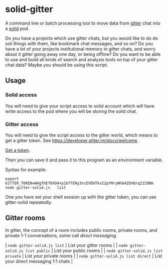 # solid-gitter
A command line or batch processing tool to move data from [gitter](https://gitter.im)
chat into a [solid](https://solid.inrupt.net/) pod.

Do you have a projects which use gitter chats, but you would like to do do soli things
with them, like bookmark chat messages, and so on?
Do you have a lot of your projects institutional memory in gitter chats, and worry about
it gitter going away one day, or being offline?  Do you want to be able to use and build all kinds of search and
analysis tools on top of your gitter chat data?  Maybe you should be using this script.


## Usage
### Solid access

You will need to give your script access to solid account which will have write access
to the pod where you will be storing the solid chat.

### Gitter access

You will need to give the script access to the gitter world, which means to get a gitter token.
See https://developer.gitter.im/docs/welcome   .

[Get a token](https://developer.gitter.im/apps).

Then you can save it and pass it to this program as an environment variable.

Syntax for example:
```
export GITTER_TOKEN=W4gfhEf6XO4+p1bfTEHy3ncEVDUTksI2pYMryWhO4ZbhQrq2229Bm
node gitter-solid.js   list

```
One you have set your shell session up with the gitter token,
you can use gitter-solid repeatedly.

## Gitter rooms

In gitter, the concept of a room includes public rooms, private rooms, and private 1-1 conversations, some call *direct messaging*.

 | `node gitter-solid.js list` | List your gitter rooms |
 | `node gitter-solid.js list public` | List your public rooms |
 | `node gitter-solid.js list private` | List your private rooms |
 | `node gitter-solid.js list direct` | List your direct messaging 1:1 chats |
